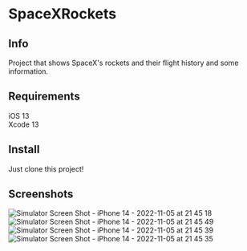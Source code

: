 # SpaceXRockets

## Info
Project that shows SpaceX's rockets and their flight history and some information.

## Requirements
iOS 13\
Xcode 13

## Install
Just clone this project!

## Screenshots

![Simulator Screen Shot - iPhone 14 - 2022-11-05 at 21 45 18](https://user-images.githubusercontent.com/68381498/200131609-a8c4fea7-2f60-497f-8135-3fb5987d7d4f.png)
![Simulator Screen Shot - iPhone 14 - 2022-11-05 at 21 45 49](https://user-images.githubusercontent.com/68381498/200131604-723e2f05-ef58-47fa-b1c5-d42276de3c11.png)
![Simulator Screen Shot - iPhone 14 - 2022-11-05 at 21 45 39](https://user-images.githubusercontent.com/68381498/200131606-a728bc74-2edb-4c1d-a493-06b795c88ebc.png)
![Simulator Screen Shot - iPhone 14 - 2022-11-05 at 21 45 35](https://user-images.githubusercontent.com/68381498/200131608-96bf019f-a44b-4458-bbe8-28a4240b062a.png)
